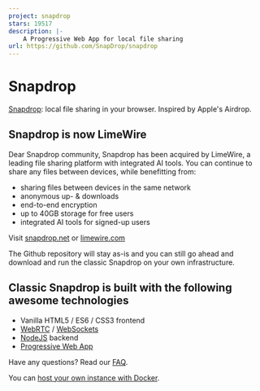 ```yaml
---
project: snapdrop
stars: 19517
description: |-
    A Progressive Web App for local file sharing 
url: https://github.com/SnapDrop/snapdrop
---
```


# Snapdrop 

[Snapdrop](https://snapdrop.net): local file sharing in your browser. Inspired by Apple's Airdrop.

## Snapdrop is now LimeWire
Dear Snapdrop community,
Snapdrop has been acquired by LimeWire, a leading file sharing platform with integrated AI tools. You can continue to share any files between devices, while benefitting from:
* sharing files between devices in the same network
* anonymous up- & downloads
* end-to-end encryption
* up to 40GB storage for free users
* integrated AI tools for signed-up users

Visit [snapdrop.net](https://snapdrop.net) or [limewire.com](https://limewire.com)

The Github repository will stay as-is and you can still go ahead and download and run the classic Snapdrop on your own infrastructure.


##  Classic Snapdrop is built with the following awesome technologies
* Vanilla HTML5 / ES6 / CSS3 frontend
* [WebRTC](http://webrtc.org/) / [WebSockets](http://www.websocket.org/)
* [NodeJS](https://nodejs.org/en/) backend
* [Progressive Web App](https://wikipedia.org/wiki/Progressive_Web_App)


Have any questions? Read our [FAQ](/docs/faq.md).

You can [host your own instance with Docker](/docs/local-dev.md).

